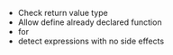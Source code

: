 - Check return value type
- Allow define already declared function
- for
- detect expressions with no side effects
